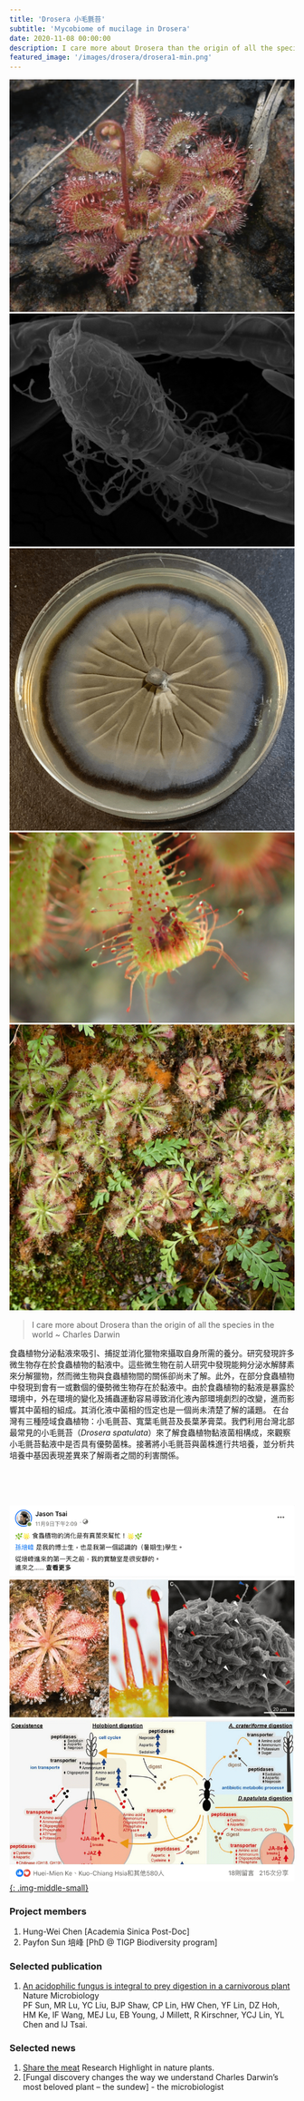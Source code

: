 ```yaml
---
title: 'Drosera 小毛氈苔'
subtitle: 'Ｍycobiome of mucilage in Drosera'
date: 2020-11-08 00:00:00
description: I care more about Drosera than the origin of all the species in the world
featured_image: '/images/drosera/drosera1-min.png'
---
```


<div class="gallery" data-columns="3">
	<img src="/images/drosera/drosera1-min.png">
	<img src="/images/drosera/drosera2-min.png">
	<img src="/images/drosera/fungi_plate-min.png">
	<img src="/images/drosera/P7030485-min.JPG">
	<img src="/images/drosera/PA250556-min.JPG">
</div>


> I care more about Drosera than the origin of all the species in the world ~ Charles Darwin

食蟲植物分泌黏液來吸引、捕捉並消化獵物來攝取自身所需的養分。研究發現許多微生物存在於食蟲植物的黏液中。這些微生物在前人研究中發現能夠分泌水解酵素來分解獵物，然而微生物與食蟲植物間的關係卻尚未了解。此外，在部分食蟲植物中發現到會有一或數個的優勢微生物存在於黏液中。由於食蟲植物的黏液是暴露於環境中，外在環境的變化及捕蟲運動容易導致消化液內部環境劇烈的改變，進而影響其中菌相的組成。其消化液中菌相的恆定也是一個尚未清楚了解的議題。
在台灣有三種陸域食蟲植物：小毛氈苔、寬葉毛氈苔及長葉茅膏菜。我們利用台灣北部最常見的小毛氈苔（*Drosera spatulata*）來了解食蟲植物黏液菌相構成，來觀察小毛氈苔黏液中是否具有優勢菌株。接著將小毛氈苔與菌株進行共培養，並分析共培養中基因表現差異來了解兩者之間的利害關係。  


 <br><br><br>

 



[![](/images/drosera/payfon.fb.post.png){: .img-middle-small}](https://www.facebook.com/jason.tsai.54390/posts/pfbid02mHt5dakeXhTQBnBzFAtqfwivGtLyMtCqwmUiCnYUabZztJTq8tVzBsESjG43ugYnl)



### Project members

1. Hung-Wei Chen [Academia Sinica Post-Doc]
2. Payfon Sun 培峰 [PhD @ TIGP Biodiversity program]



### Selected publication 

1. [An acidophilic fungus is integral to prey digestion in a carnivorous plant](https://www.nature.com/articles/s41564-024-01766-y) Nature Microbiology   
   PF Sun, MR Lu, YC Liu, BJP Shaw, CP Lin, HW Chen, YF Lin, DZ Hoh, HM Ke, IF Wang, MEJ Lu, EB Young, J Millett, R Kirschner, YCJ Lin, YL Chen and IJ Tsai.  


### Selected news 

1. [Share the meat](https://www.nature.com/articles/s41477-024-01784-y) Research Highlight in nature plants.
2. [Fungal discovery changes the way we understand Charles Darwin’s most beloved plant – the sundew] - the microbiologist
